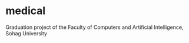 # medical
Graduation project of the Faculty of Computers and Artificial Intelligence, Sohag University
